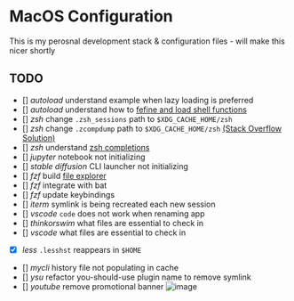 # MacOS Configuration

This is my perosnal development stack & configuration files - will make this nicer shortly

## TODO

- [] *autoload* understand example when lazy loading is preferred
- [] *autoload* understand how to [fefine and load shell functions](https://unix.stackexchange.com/questions/33255/how-to-define-and-load-your-own-shell-function-in-zsh)
- [] *zsh* change `.zsh_sessions` path to `$XDG_CACHE_HOME/zsh`
- [] *zsh* change `.zcompdump` path to `$XDG_CACHE_HOME/zsh` [(Stack Overflow Solution)](https://superuser.com/a/1785259/930403)
- [] *zsh* understand [zsh completions](https://thevaluable.dev/zsh-completion-guide-examples/)
- [] *jupyter* notebook not initializing
- [] *stable diffusion* CLI launcher not initializing
- [] *fzf* build [file explorer](https://thevaluable.dev/practical-guide-fzf-example/)
- [] *fzf* integrate with bat
- [] *fzf* update keybindings
- [] *iterm* symlink is being recreated each new session
- [] *vscode* `code` does not work when renaming app
- [] *thinkorswim* what files are essential to check in
- [] *vscode* what files are essential to check in
- [x] *less* `.lesshst` reappears in `$HOME`
- [] *mycli* history file not populating in cache
- [] *ysu* refactor you-should-use plugin name to remove symlink
- [] *youtube* remove promotional banner
![image](ytbanner.png)
